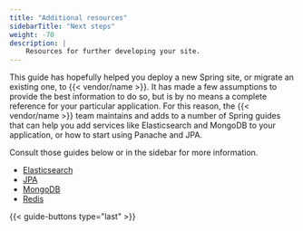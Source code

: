 ```yaml
---
title: "Additional resources"
sidebarTitle: "Next steps"
weight: -70
description: |
    Resources for further developing your site.
---
```


This guide has hopefully helped you deploy a new Spring site, or migrate an existing one, to {{< vendor/name >}}. It has made a few assumptions to provide the best information to do so, but is by no means a complete reference for your particular application. For this reason, the {{< vendor/name >}} team maintains and adds to a number of Spring guides that can help you add services like Elasticsearch and MongoDB to your application, or how to start using Panache and JPA. 

Consult those guides below or in the sidebar for more information.

- [Elasticsearch](/guides/spring/elasticsearch.md)
- [JPA](/guides/spring/jpa.md)
- [MongoDB](/guides/spring/mongodb.md)
- [Redis](/guides/spring/redis.md)

{{< guide-buttons type="last" >}}
